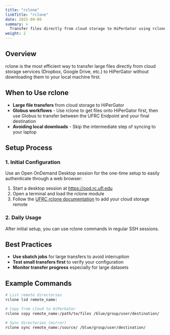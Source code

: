 ```yaml
---
title: "rclone"
linkTitle: "rclone"
date: 2025-09-09
summary: >
  Transfer files directly from cloud storage to HiPerGator using rclone
weight: 2
---
```


## Overview

rclone is the most efficient way to transfer large files directly from cloud storage services (Dropbox, Google Drive, etc.) to HiPerGator without downloading them to your local machine first.

## When to Use rclone

- **Large file transfers** from cloud storage to HiPerGator
- **Globus workflows** - Use rclone to get files onto HiPerGator first, then use Globus to transfer between the UFRC Endpoint and your final destination
- **Avoiding local downloads** - Skip the intermediate step of syncing to your laptop

## Setup Process

### 1. Initial Configuration
Use an Open OnDemand Desktop session for the one-time setup to easily authenticate through a web browser:

1. Start a desktop session at https://ood.rc.ufl.edu
2. Open a terminal and load the rclone module
3. Follow the [UFRC rclone documentation](https://docs.rc.ufl.edu/software/apps/rclone/) to add your cloud storage remote

### 2. Daily Usage
After initial setup, you can use rclone commands in regular SSH sessions.

## Best Practices

- **Use sbatch jobs** for large transfers to avoid interruption
- **Test small transfers first** to verify your configuration
- **Monitor transfer progress** especially for large datasets

## Example Commands

```bash
# List remote directories
rclone lsd remote_name:

# Copy from cloud to HiPerGator
rclone copy remote_name:/path/to/files /blue/group/user/destination/

# Sync directories (mirror)
rclone sync remote_name:/source/ /blue/group/user/destination/
```
